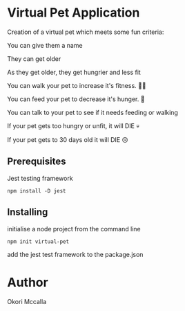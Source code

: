 # Virtual Pet Application

Creation of a virtual pet which meets some fun criteria:

You can give them a name

They can get older

As they get older, they get hungrier and less fit

You can walk your pet to increase it's fitness. 🏃‍♂️

You can feed your pet to decrease it's hunger. 🍕

You can talk to your pet to see if it needs feeding or walking

If your pet gets too hungry or unfit, it will DIE 💀

If your pet gets to 30 days old it will DIE 😢

## Prerequisites

Jest testing framework
```
npm install -D jest
```
## Installing

initialise a node project from the command line

```
npm init virtual-pet
```
add the jest test framework to the package.json

# Author 

Okori Mccalla
